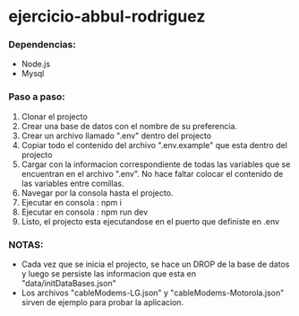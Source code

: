 # ejercicio-abbul-rodriguez

### Dependencias:
- Node.js
- Mysql

### Paso a paso:
1. Clonar el projecto
2. Crear una base de datos con el nombre de su preferencia.
3. Crear un archivo llamado ".env" dentro del projecto
4. Copiar todo el contenido del archivo ".env.example" que esta dentro del projecto
5. Cargar con la informacion correspondiente de todas las variables que se encuentran en el archivo ".env". No hace faltar colocar el contenido de las variables entre comillas.
6. Navegar por la consola hasta el projecto.
7. Ejecutar en consola : npm i
8. Ejecutar en consola : npm run dev
9. Listo, el projecto esta ejecutandose en el puerto que definiste en .env

### NOTAS: 
- Cada vez que se inicia el projecto, se hace un DROP de la base de datos y luego se persiste las informacion que esta en "data/initDataBases.json"
- Los archivos "cableModems-LG.json" y "cableModems-Motorola.json" sirven de ejemplo para probar la aplicacion.